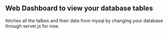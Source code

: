## Web Dashboard to view your database tables

fetches all the talbes and their data from mysql by changing your database through server.js for now.
